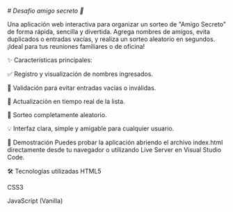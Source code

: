 <em> # Desafio amigo secreto 🎁 </em>

Una aplicación web interactiva para organizar un sorteo de "Amigo Secreto" de forma rápida, sencilla y divertida. Agrega nombres de amigos, evita duplicados o entradas vacías, y realiza un sorteo aleatorio en segundos. ¡Ideal para tus reuniones familiares o de oficina!

✨ Características principales:

✅ Registro y visualización de nombres ingresados.

🧹 Validación para evitar entradas vacías o inválidas.

🔁 Actualización en tiempo real de la lista.

🔮 Sorteo completamente aleatorio.

💡 Interfaz clara, simple y amigable para cualquier usuario.

🚀 Demostración
Puedes probar la aplicación abriendo el archivo index.html directamente desde tu navegador o utilizando Live Server en Visual Studio Code.

🛠️ Tecnologías utilizadas
HTML5

CSS3

JavaScript (Vanilla)